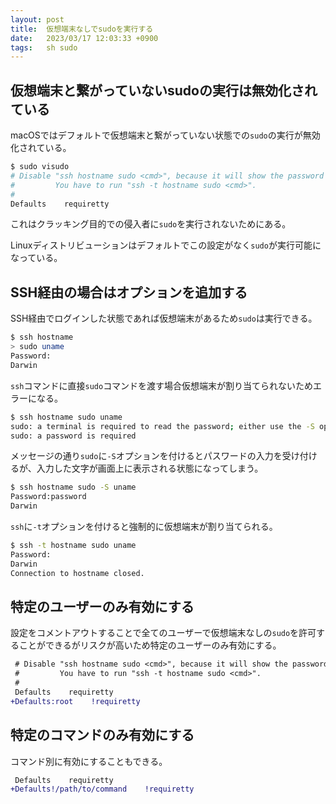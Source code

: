 ```yaml
---
layout: post
title:  仮想端末なしでsudoを実行する
date:   2023/03/17 12:03:33 +0900
tags:   sh sudo
---
```


## 仮想端末と繋がっていないsudoの実行は無効化されている

macOSではデフォルトで仮想端末と繋がっていない状態での`sudo`の実行が無効化されている。

```sh
$ sudo visudo
# Disable "ssh hostname sudo <cmd>", because it will show the password in clear.
#         You have to run "ssh -t hostname sudo <cmd>".
#
Defaults    requiretty
```

これはクラッキング目的での侵入者に`sudo`を実行されないためにある。

Linuxディストリビューションはデフォルトでこの設定がなく`sudo`が実行可能になっている。

## SSH経由の場合はオプションを追加する

SSH経由でログインした状態であれば仮想端末があるため`sudo`は実行できる。

```sh
$ ssh hostname
> sudo uname
Password:
Darwin
```

`ssh`コマンドに直接`sudo`コマンドを渡す場合仮想端末が割り当てられないためエラーになる。

```sh
$ ssh hostname sudo uname
sudo: a terminal is required to read the password; either use the -S option to read from standard input or configure an askpass helper
sudo: a password is required
```

メッセージの通り`sudo`に`-S`オプションを付けるとパスワードの入力を受け付けるが、入力した文字が画面上に表示される状態になってしまう。

```sh
$ ssh hostname sudo -S uname
Password:password
Darwin
```

`ssh`に`-t`オプションを付けると強制的に仮想端末が割り当てられる。

```sh
$ ssh -t hostname sudo uname
Password:
Darwin
Connection to hostname closed.
```

## 特定のユーザーのみ有効にする

設定をコメントアウトすることで全てのユーザーで仮想端末なしの`sudo`を許可することができるがリスクが高いため特定のユーザーのみ有効にする。

```diff
 # Disable "ssh hostname sudo <cmd>", because it will show the password in clear.
 #         You have to run "ssh -t hostname sudo <cmd>".
 #
 Defaults    requiretty
+Defaults:root    !requiretty
```

## 特定のコマンドのみ有効にする

コマンド別に有効にすることもできる。

```diff
 Defaults    requiretty
+Defaults!/path/to/command    !requiretty
```

